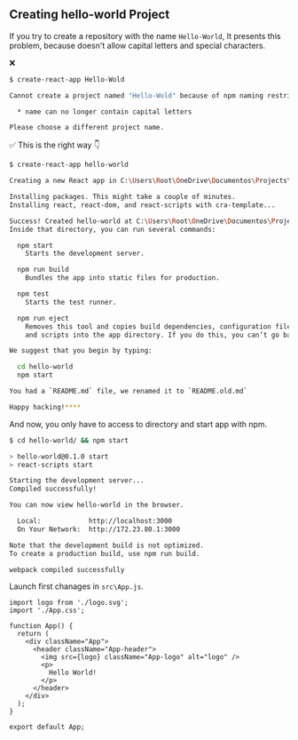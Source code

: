 ## Creating hello-world Project

If you try to create a repository with the name `Hello-World`, It presents this problem, because doesn't allow capital letters and special characters.

❌

```bash
$ create-react-app Hello-Wold

Cannot create a project named "Hello-Wold" because of npm naming restrictions:

  * name can no longer contain capital letters

Please choose a different project name.
```

✅ This is the right way 👇


```bash
$ create-react-app hello-world

Creating a new React app in C:\Users\Root\OneDrive\Documentos\Projects\Repositories\Learning-ReactJS\Projects\hello-world.

Installing packages. This might take a couple of minutes.
Installing react, react-dom, and react-scripts with cra-template...

Success! Created hello-world at C:\Users\Root\OneDrive\Documentos\Projects\Repositories\Learning-ReactJS\Projects\hello-world
Inside that directory, you can run several commands:

  npm start
    Starts the development server.

  npm run build
    Bundles the app into static files for production.

  npm test
    Starts the test runner.

  npm run eject
    Removes this tool and copies build dependencies, configuration files
    and scripts into the app directory. If you do this, you can’t go back!

We suggest that you begin by typing:

  cd hello-world
  npm start

You had a `README.md` file, we renamed it to `README.old.md`

Happy hacking!****
```

And now, you only have to access to directory and start app with npm.

```bash
$ cd hello-world/ && npm start

> hello-world@0.1.0 start
> react-scripts start

Starting the development server...
Compiled successfully!

You can now view hello-world in the browser.

  Local:            http://localhost:3000
  On Your Network:  http://172.23.80.1:3000

Note that the development build is not optimized.
To create a production build, use npm run build.

webpack compiled successfully
```

Launch first chanages in `src\App.js`.

```JS
import logo from './logo.svg';
import './App.css';

function App() {
  return (
    <div className="App">
      <header className="App-header">
        <img src={logo} className="App-logo" alt="logo" />
        <p>
          Hello World!
        </p>
      </header>
    </div>
  );
}

export default App;
```